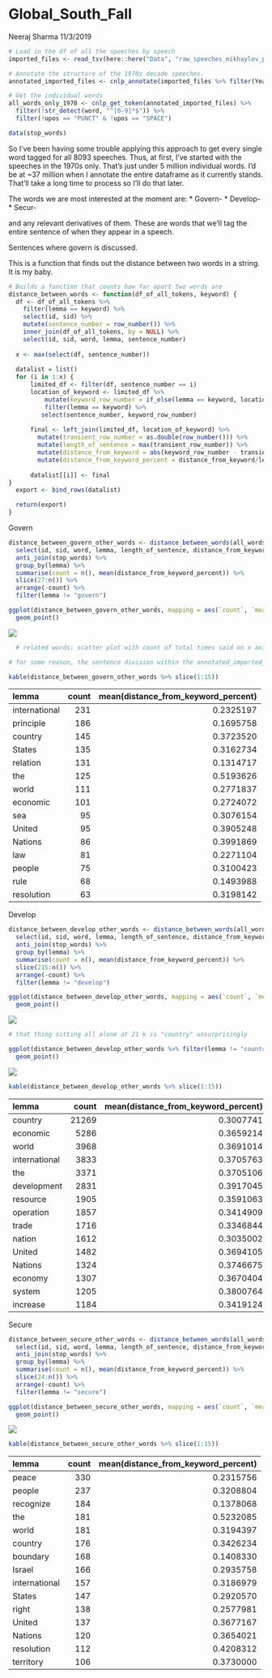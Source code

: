 Global\_South\_Fall
================
Neeraj Sharma
11/3/2019

``` r
# Load in the df of all the speeches by speech
imported_files <- read_tsv(here::here("Data", "raw_speeches_mikhaylov_project.tsv"))

# Annotate the structure of the 1970s decade speeches. 
annotated_imported_files <- cnlp_annotate(imported_files %>% filter(Year %in% (1970:1979)), as_strings = TRUE)

# Get the individual words
all_words_only_1970 <- cnlp_get_token(annotated_imported_files) %>%
  filter(!str_detect(word, "^[0-9]*$")) %>%
  filter(!upos == "PUNCT" & !upos == "SPACE")

data(stop_words)
```

So I’ve been having some trouble applying this approach to get every
single word tagged for all 8093 speeches. Thus, at first, I’ve started
with the speeches in the 1970s only. That’s just under 5 million
individual words. I’d be at ~37 million when I annotate the entire
dataframe as it currently stands. That’ll take a long time to process so
I’ll do that later.

The words we are most interested at the moment are: \* Govern- \*
Develop- \* Secur-

and any relevant derivatives of them. These are words that we’ll tag the
entire sentence of when they appear in a speech.

Sentences where govern is discussed.

This is a function that finds out the distance between two words in a
string. It is my baby.

``` r
# Builds a function that counts how far apart two words are
distance_between_words <- function(df_of_all_tokens, keyword) {
  df <- df_of_all_tokens %>% 
    filter(lemma == keyword) %>%
    select(id, sid) %>%
    mutate(sentence_number = row_number()) %>%
    inner_join(df_of_all_tokens, by = NULL) %>%
    select(id, sid, word, lemma, sentence_number)
  
  x <- max(select(df, sentence_number))
  
  datalist = list()
  for (i in 1:x) {
      limited_df <- filter(df, sentence_number == i)
      location_of_keyword <- limited_df %>%
          mutate(keyword_row_number = if_else(lemma == keyword, location <- as.double(row_number()), 0)) %>%
          filter(lemma == keyword) %>%
         select(sentence_number, keyword_row_number)
      
      final <- left_join(limited_df, location_of_keyword) %>%
        mutate(transient_row_number = as.double(row_number())) %>%
        mutate(length_of_sentence = max(transient_row_number)) %>%
        mutate(distance_from_keyword = abs(keyword_row_number - transient_row_number)) %>%
        mutate(distance_from_keyword_percent = distance_from_keyword/length_of_sentence)
      
      datalist[[i]] <- final
}
  export <- bind_rows(datalist)

  return(export)
}
```

Govern

``` r
distance_between_govern_other_words <- distance_between_words(all_words_only_1970, "govern") %>%
  select(id, sid, word, lemma, length_of_sentence, distance_from_keyword, distance_from_keyword_percent) %>%
  anti_join(stop_words) %>%
  group_by(lemma) %>%
  summarise(count = n(), mean(distance_from_keyword_percent)) %>%
  slice(27:n()) %>%
  arrange(-count) %>%
  filter(lemma != "govern")

ggplot(distance_between_govern_other_words, mapping = aes(`count`, `mean(distance_from_keyword_percent)`)) +
  geom_point()
```

![](Global_South_fall_files/figure-gfm/unnamed-chunk-4-1.png)<!-- -->

``` r
  # related words: scatter plot with count of total times said on x axis and distance from govern on y axis

# for some reason, the sentence division within the annotated_imported_files object is empty so cnlp_get_sentences returns an empty dataframe. What do I need to configure differently to get a) sentences to be parsed by the cnlp_annotate function up here and b) extract actual sentences and any information at that level.

kable(distance_between_govern_other_words %>% slice(1:15))
```

| lemma         | count | mean(distance\_from\_keyword\_percent) |
| :------------ | ----: | -------------------------------------: |
| international |   231 |                              0.2325197 |
| principle     |   186 |                              0.1695758 |
| country       |   145 |                              0.3723520 |
| States        |   135 |                              0.3162734 |
| relation      |   131 |                              0.1314717 |
| the           |   125 |                              0.5193626 |
| world         |   111 |                              0.2771837 |
| economic      |   101 |                              0.2724072 |
| sea           |    95 |                              0.3076154 |
| United        |    95 |                              0.3905248 |
| Nations       |    86 |                              0.3991869 |
| law           |    81 |                              0.2271104 |
| people        |    75 |                              0.3100423 |
| rule          |    68 |                              0.1493988 |
| resolution    |    63 |                              0.3198142 |

Develop

``` r
distance_between_develop_other_words <- distance_between_words(all_words_only_1970, "develop") %>%
  select(id, sid, word, lemma, length_of_sentence, distance_from_keyword, distance_from_keyword_percent) %>%
  anti_join(stop_words) %>%
  group_by(lemma) %>%
  summarise(count = n(), mean(distance_from_keyword_percent)) %>%
  slice(215:n()) %>%
  arrange(-count) %>%
  filter(lemma != "develop")

ggplot(distance_between_develop_other_words, mapping = aes(`count`, `mean(distance_from_keyword_percent)`)) +
  geom_point()
```

![](Global_South_fall_files/figure-gfm/unnamed-chunk-5-1.png)<!-- -->

``` r
# that thing sitting all alone at 21 k is "country" unsurprisingly

ggplot(distance_between_develop_other_words %>% filter(lemma != "country"), mapping = aes(`count`, `mean(distance_from_keyword_percent)`)) +
  geom_point()
```

![](Global_South_fall_files/figure-gfm/unnamed-chunk-5-2.png)<!-- -->

``` r
kable(distance_between_develop_other_words %>% slice(1:15))
```

| lemma         | count | mean(distance\_from\_keyword\_percent) |
| :------------ | ----: | -------------------------------------: |
| country       | 21269 |                              0.3007741 |
| economic      |  5286 |                              0.3659214 |
| world         |  3968 |                              0.3691014 |
| international |  3833 |                              0.3705763 |
| the           |  3371 |                              0.3705106 |
| development   |  2831 |                              0.3917045 |
| resource      |  1905 |                              0.3591063 |
| operation     |  1857 |                              0.3414909 |
| trade         |  1716 |                              0.3346844 |
| nation        |  1612 |                              0.3035002 |
| United        |  1482 |                              0.3694105 |
| Nations       |  1324 |                              0.3746675 |
| economy       |  1307 |                              0.3670404 |
| system        |  1205 |                              0.3800764 |
| increase      |  1184 |                              0.3419124 |

Secure

``` r
distance_between_secure_other_words <- distance_between_words(all_words_only_1970, "secure") %>%
  select(id, sid, word, lemma, length_of_sentence, distance_from_keyword, distance_from_keyword_percent) %>%
  anti_join(stop_words) %>%
  group_by(lemma) %>%
  summarise(count = n(), mean(distance_from_keyword_percent)) %>%
  slice(24:n()) %>%
  arrange(-count) %>%
  filter(lemma != "secure")

ggplot(distance_between_secure_other_words, mapping = aes(`count`, `mean(distance_from_keyword_percent)`)) +
  geom_point()
```

![](Global_South_fall_files/figure-gfm/unnamed-chunk-6-1.png)<!-- -->

``` r
kable(distance_between_secure_other_words %>% slice(1:15))
```

| lemma         | count | mean(distance\_from\_keyword\_percent) |
| :------------ | ----: | -------------------------------------: |
| peace         |   330 |                              0.2315756 |
| people        |   237 |                              0.3208804 |
| recognize     |   184 |                              0.1378068 |
| the           |   181 |                              0.5232085 |
| world         |   181 |                              0.3194397 |
| country       |   176 |                              0.3426234 |
| boundary      |   168 |                              0.1408330 |
| Israel        |   166 |                              0.2935758 |
| international |   157 |                              0.3186979 |
| States        |   147 |                              0.2920570 |
| right         |   138 |                              0.2577981 |
| United        |   137 |                              0.3677167 |
| Nations       |   120 |                              0.3654021 |
| resolution    |   112 |                              0.4208312 |
| territory     |   106 |                              0.3730000 |
